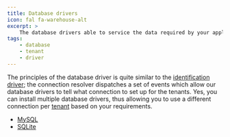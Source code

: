 ```yaml
---
title: Database drivers
icon: fal fa-warehouse-alt
excerpt: >
    The database drivers able to service the data required by your application.
tags:
    - database
    - tenant
    - driver
---
```

The principles of the database driver is quite similar to the [identification driver][identification-drivers];
the connection resolver dispatches a set of events which allow our database drivers to tell what connection to
set up for the tenants. Yes, you can install multiple database drivers, thus allowing you to use a different
connection per [tenant][what-is-a-tenant] based on your requirements.

- [MySQL](database-driver-mysql)
- [SQLite](database-driver-sqlite)

[identification-drivers]: identification-drivers
[what-is-a-tenant]: what-is-a-tenant

